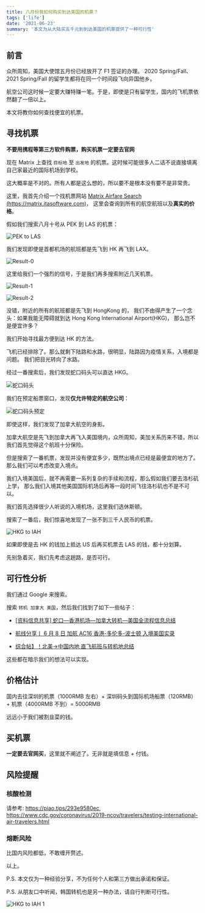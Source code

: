```yaml
---
title: 八月份我如何购买到达美国的机票？
tags: ['life']
date: '2021-06-23'
summary: '本文为从大陆买五千元到到达美国的机票提供了一种可行性'
---
```


## 前言

众所周知，美国大使馆五月份已经放开了 F1 签证的办理。
2020 Spring/Fall、2021 Spring/Fall 的留学生都将在同一个时间段飞向异国他乡。

航空公司这时候一定要大赚特赚一笔。于是，即使是只有留学生，国内的飞机票依然翻了一倍以上。

本文将教你如何查找便宜的机票。

## 寻找机票

**不要用携程等第三方软件购票，购买机票一定要去官网**

现在 Matrix 上查找 `目标地` 至 `出发地` 的机票。这时候可能很多人二话不说直接填离自己家最近的国际机场到学校。

这大概率是不对的。所有人都是这么想的，所以要不是根本没有要不是非常贵。

这里，我首先介绍一个找机票网站
[Matrix Airfare Search (https://matrix.itasoftware.com)](https://matrix.itasoftware.com)，
这里会查询到所有的航空航班以及**真实的价格**。

假如我们搜索八月十号从 PEK 到 LAS 的机票：

![PEK to LAS](/static/images/blog/fly/matrix-pek-to-las.png)

我们发现即使是首都机场的航班都是先飞到 HK 再飞到 LAX。

![Result-0](/static/images/blog/fly/pek-to-las.png)

这里给我们一个强烈的信号，于是我们再多搜索附近几天机票。

![Result-1](/static/images/blog/fly/pek-to-las-1.png)

![Result-2](/static/images/blog/fly/pek-to-las-2.png)

没错，附近的所有的航班都是先飞到 HongKong 的，
我们不由得产生了一个念头：如果我能无障碍就到达 Hong Kong International Airport(HKG)，
那么岂不是便宜许多？

我们开始寻找最方便到达 HK 的方法。

飞机已经排除了。那么就剩下陆路和水路，很明显，陆路因为疫情关系，入境都是问题。
我们把目光转向了水路。

经过一番搜索后，我们发现蛇口码头可以直达 HKG。

![蛇口码头](/static/images/blog/fly/cmskchp.png)

我们在预定船票窗口，发现**仅允许特定的航空公司**：

![蛇口码头预定](/static/images/blog/fly/order-cmskchp.png)

即使这样，我们发现了加拿大航空的身影。

加拿大航空是先飞到加拿大再飞入美国境内，众所周知，美加关系历来不错，所以我们首先觉得这个航班十分保险。

但是搜索了一番机票，发现并没有便宜多少，既然出境点已经是最便宜的地方了。
那么我们可以考虑改变入境点。

我们入境美国后，就不再需要一系列复杂的手续和流程，那么假如我们要去洛杉矶上学，
那么我们入境其他美国国际机场后再等一段时间飞往洛杉矶也不是不可以。

我们首先选择很少人听说的入境机场，这里我们选休斯顿。

搜索了一番后，我们惊喜地发现了一张不到三千人民币的机票。

![HKG to IAH](/static/images/blog/fly/hkg-to-iah.png)

如果即使是去 HK 的钱加上抵达 US 后再买机票去 LAS 的钱，都十分划算。

先别急着买，我们先考虑这趟路，是否可行。

## 可行性分析

我们通过 Google 来搜索。

搜索 `转机 加拿大 美国`，然后我们找到了如下一些帖子：

- [[资料信息共享] 蛇口—香港机场—加拿大转机—美国全流程信息总结](https://www.1point3acres.com/bbs/thread-765659-1-1.html)

- [航线分享丨 6 月 8 日 加航 AC16 香港-多伦多-波士顿 入境美国实录](https://mp.weixin.qq.com/s/NWsSKcSn9QF4mygAvWMh9Q)

- [综合帖】！北美->中国内地 直飞航班与转机地总结](https://piao.tips/flying_china_20200313/)

这些都在暗示我们的想法可以实现。

## 价格估计

国内去往深圳的机票（1000RMB 左右）+ 深圳码头到国际机场船票（120RMB）+
机票（4000RMB 不到）= 5000RMB

远远小于我们被割韭菜的钱。

## 买机票

**一定要去官网买**，这里就不阐述了。无非就是填信息 + 付钱。

## 风险提醒

### 核酸检测

请参考:
<https://piao.tips/293e9580ec>,
<https://www.cdc.gov/coronavirus/2019-ncov/travelers/testing-international-air-travelers.html>

### 熔断风险

比国内风险都低，不敢缠开赘述。

以上。

P.S. 本文仅为一种经验分享，不为任何个人和第三方做出承诺和保证。

P.S. 从朋友口中听闻，韩国转机也是另一种办法，请自行判断可行性。

![HKG to IAH 1](/static/images/blog/fly/hkg-to-iah-1.png)
